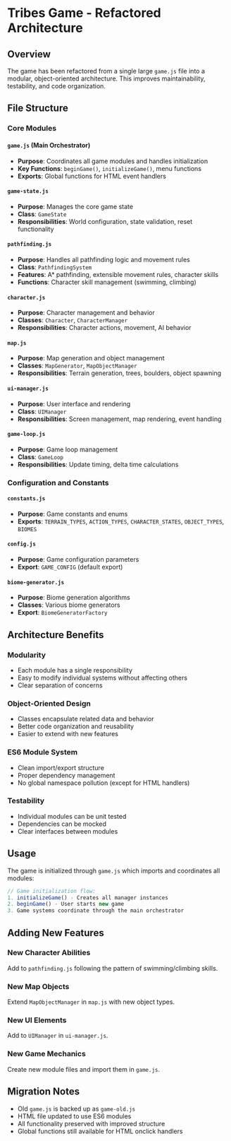 # Tribes Game - Refactored Architecture

## Overview
The game has been refactored from a single large `game.js` file into a modular, object-oriented architecture. This improves maintainability, testability, and code organization.

## File Structure

### Core Modules

#### `game.js` (Main Orchestrator)
- **Purpose**: Coordinates all game modules and handles initialization
- **Key Functions**: `beginGame()`, `initializeGame()`, menu functions
- **Exports**: Global functions for HTML event handlers

#### `game-state.js`
- **Purpose**: Manages the core game state
- **Class**: `GameState`
- **Responsibilities**: World configuration, state validation, reset functionality

#### `pathfinding.js`
- **Purpose**: Handles all pathfinding logic and movement rules
- **Class**: `PathfindingSystem`
- **Features**: A* pathfinding, extensible movement rules, character skills
- **Functions**: Character skill management (swimming, climbing)

#### `character.js`
- **Purpose**: Character management and behavior
- **Classes**: `Character`, `CharacterManager`
- **Responsibilities**: Character actions, movement, AI behavior

#### `map.js`
- **Purpose**: Map generation and object management
- **Classes**: `MapGenerator`, `MapObjectManager`
- **Responsibilities**: Terrain generation, trees, boulders, object spawning

#### `ui-manager.js`
- **Purpose**: User interface and rendering
- **Class**: `UIManager`
- **Responsibilities**: Screen management, map rendering, event handling

#### `game-loop.js`
- **Purpose**: Game loop management
- **Class**: `GameLoop`
- **Responsibilities**: Update timing, delta time calculations

### Configuration and Constants

#### `constants.js`
- **Purpose**: Game constants and enums
- **Exports**: `TERRAIN_TYPES`, `ACTION_TYPES`, `CHARACTER_STATES`, `OBJECT_TYPES`, `BIOMES`

#### `config.js`
- **Purpose**: Game configuration parameters
- **Export**: `GAME_CONFIG` (default export)

#### `biome-generator.js`
- **Purpose**: Biome generation algorithms
- **Classes**: Various biome generators
- **Export**: `BiomeGeneratorFactory`

## Architecture Benefits

### Modularity
- Each module has a single responsibility
- Easy to modify individual systems without affecting others
- Clear separation of concerns

### Object-Oriented Design
- Classes encapsulate related data and behavior
- Better code organization and reusability
- Easier to extend with new features

### ES6 Module System
- Clean import/export structure
- Proper dependency management
- No global namespace pollution (except for HTML handlers)

### Testability
- Individual modules can be unit tested
- Dependencies can be mocked
- Clear interfaces between modules

## Usage

The game is initialized through `game.js` which imports and coordinates all modules:

```javascript
// Game initialization flow:
1. initializeGame() - Creates all manager instances
2. beginGame() - User starts new game
3. Game systems coordinate through the main orchestrator
```

## Adding New Features

### New Character Abilities
Add to `pathfinding.js` following the pattern of swimming/climbing skills.

### New Map Objects
Extend `MapObjectManager` in `map.js` with new object types.

### New UI Elements
Add to `UIManager` in `ui-manager.js`.

### New Game Mechanics
Create new module files and import them in `game.js`.

## Migration Notes

- Old `game.js` is backed up as `game-old.js`
- HTML file updated to use ES6 modules
- All functionality preserved with improved structure
- Global functions still available for HTML onclick handlers

